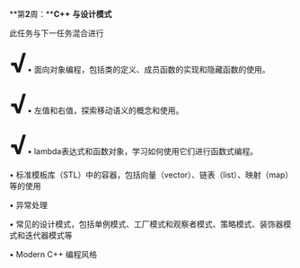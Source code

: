 **第****2****周：****C++** **与设计模式**

  此任务与下一任务混合进行  

<font size=8>**√**</font>•     面向对象编程，包括类的定义、成员函数的实现和隐藏函数的使用。

<font size=8>**√**</font>•     左值和右值，探索移动语义的概念和使用。

<font size=8>**√**</font>•     lambda表达式和函数对象，学习如何使用它们进行函数式编程。

•     标准模板库（STL）中的容器，包括向量（vector）、链表（list）、映射（map）等的使用

•     异常处理

•     常见的设计模式，包括单例模式、工厂模式和观察者模式、策略模式、装饰器模式和迭代器模式等

•     Modern C++ 编程风格

